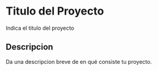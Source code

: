# Titulo del Proyecto 

Indica el titulo del proyecto 

## Descripcion 

Da una descripcion breve de en qué consiste tu proyecto.